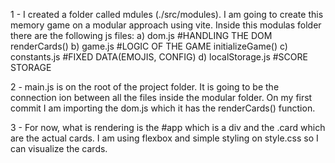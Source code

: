 1 - I created a folder called mdules (./src/modules). I am going to create this memory game on a modular approach using vite.
Inside this modulas folder there are the following js files:
a) dom.js #HANDLING THE DOM
renderCards()
b) game.js #LOGIC OF THE GAME
initializeGame()
c) constants.js #FIXED DATA(EMOJIS, CONFIG)
d) localStorage.js #SCORE STORAGE

2 - main.js is on the root of the project folder. It is going to be the connection ion between all the files inside the modular folder.
On my first commit I am importing the dom.js which it has the renderCards() function.

3 - For now, what is rendering is the #app which is a div and the .card which are the actual cards. I am using flexbox and simple styling on style.css so I can visualize the cards.
